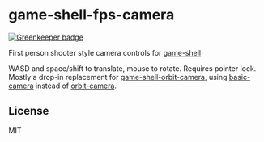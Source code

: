 # game-shell-fps-camera

[![Greenkeeper badge](https://badges.greenkeeper.io/kumavis/game-shell-fps-cam.svg)](https://greenkeeper.io/)

First person shooter style camera controls for [game-shell](https://github.com/mikolalysenko/game-shell)

WASD and space/shift to translate, mouse to rotate. Requires pointer lock.
Mostly a drop-in replacement for [game-shell-orbit-camera](https://github.com/mikolalysenko/game-shell-orbit-camera),
using [basic-camera](https://github.com/hughsk/basic-camera) instead of
[orbit-camera](https://github.com/mikolalysenko/orbit-camera).

## License

MIT

